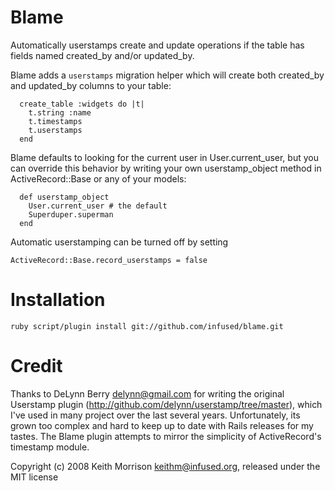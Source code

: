 Blame
=====

Automatically userstamps create and update operations if the table has fields named created_by and/or updated_by.

Blame adds a `userstamps` migration helper which will create both created_by and updated_by columns to your table:

      create_table :widgets do |t|
        t.string :name
        t.timestamps
        t.userstamps
      end

Blame defaults to looking for the current user in User.current_user, but you can override this behavior by writing your own userstamp_object method in ActiveRecord::Base or any of your models:

      def userstamp_object
        User.current_user # the default
        Superduper.superman
      end

Automatic userstamping can be turned off by setting

    ActiveRecord::Base.record_userstamps = false
  
  
Installation
============

    ruby script/plugin install git://github.com/infused/blame.git
  

Credit
======

Thanks to DeLynn Berry <delynn@gmail.com> for writing the original Userstamp plugin (http://github.com/delynn/userstamp/tree/master), which I've used in many project over the last several years.  Unfortunately, its grown too complex and hard to keep up to date with Rails releases for my tastes.  The Blame plugin attempts to mirror the simplicity of ActiveRecord's timestamp module.
  

Copyright (c) 2008 Keith Morrison <keithm@infused.org>, released under the MIT license
